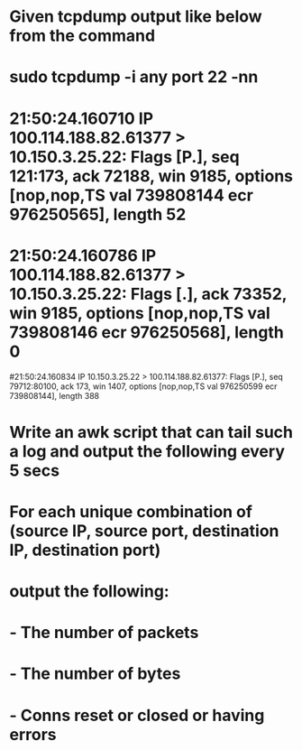
# Given tcpdump output like below from the command
# sudo tcpdump -i any port 22 -nn
# 21:50:24.160710 IP 100.114.188.82.61377 > 10.150.3.25.22: Flags [P.], seq 121:173, ack 72188, win 9185, options [nop,nop,TS val 739808144 ecr 976250565], length 52
# 21:50:24.160786 IP 100.114.188.82.61377 > 10.150.3.25.22: Flags [.], ack 73352, win 9185, options [nop,nop,TS val 739808146 ecr 976250568], length 0
#21:50:24.160834 IP 10.150.3.25.22 > 100.114.188.82.61377: Flags [P.], seq 79712:80100, ack 173, win 1407, options [nop,nop,TS val 976250599 ecr 739808144], length 388
# Write an awk script that can tail such a log and output the following every 5 secs
# For each unique combination of (source IP, source port, destination IP, destination port)
# output the following:
# - The number of packets
# - The number of bytes
# - Conns reset or closed or having errors
